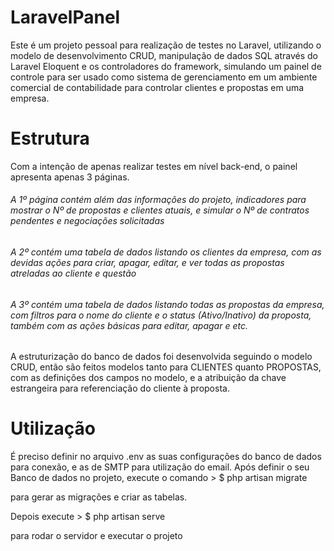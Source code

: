 LaravelPanel
============

Este é um projeto pessoal para realização de testes no Laravel, utilizando o modelo de desenvolvimento CRUD, manipulação de dados SQL através do Laravel Eloquent e os controladores do framework, simulando um painel de controle para ser usado como sistema de gerenciamento em um ambiente comercial de contabilidade para controlar clientes e propostas em uma empresa.

Estrutura
=========

Com a intenção de apenas realizar testes em nível back-end, o painel apresenta apenas 3 páginas.

###### A 1º página contém além das informações do projeto, indicadores para mostrar o Nº de propostas e clientes atuais, e simular o Nº de contratos pendentes e negociações solicitadas

###### A 2º contém uma tabela de dados listando os clientes da empresa, com as devidas ações para criar, apagar, editar, e ver todas as propostas atreladas ao cliente e questão

###### A 3º contém uma tabela de dados listando todas as propostas da empresa, com filtros para o nome do cliente e o status (Ativo/Inativo) da proposta, também com as ações básicas para editar, apagar e etc.

A estruturização do banco de dados foi desenvolvida seguindo o modelo CRUD, então são feitos modelos tanto para CLIENTES quanto PROPOSTAS, com as definições dos campos no modelo, e a atribuição da chave estrangeira para referenciação do cliente à proposta.

Utilização
==========

É preciso definir no arquivo .env as suas configurações do banco de dados para conexão, e as de SMTP para utilização do email. Após definir o seu Banco de dados no projeto, execute o comando > $ php artisan migrate

para gerar as migrações e criar as tabelas.

Depois execute > $ php artisan serve

para rodar o servidor e executar o projeto
